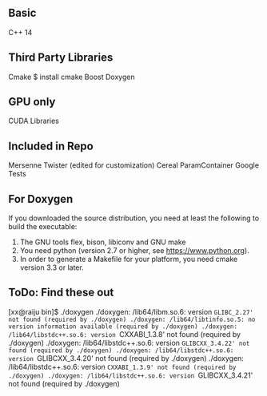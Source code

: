## Basic
C++ 14

## Third Party Libraries
Cmake $ install cmake
Boost
Doxygen 

## GPU only 
CUDA Libraries

## Included in Repo
Mersenne Twister (edited for customization)
Cereal 
ParamContainer
Google Tests 

## For Doxygen 
If you downloaded the source distribution, you need at least the following to build the executable:

1. The GNU tools flex, bison, libiconv and GNU make
2. You need python (version 2.7 or higher, see https://www.python.org).
3. In order to generate a Makefile for your platform, you need cmake version 3.3 or later.

## ToDo: Find these out
[xx@raiju bin]$ ./doxygen 
./doxygen: /lib64/libm.so.6: version `GLIBC_2.27' not found (required by ./doxygen)
./doxygen: /lib64/libtinfo.so.5: no version information available (required by ./doxygen)
./doxygen: /lib64/libstdc++.so.6: version `CXXABI_1.3.8' not found (required by ./doxygen)
./doxygen: /lib64/libstdc++.so.6: version `GLIBCXX_3.4.22' not found (required by ./doxygen)
./doxygen: /lib64/libstdc++.so.6: version `GLIBCXX_3.4.20' not found (required by ./doxygen)
./doxygen: /lib64/libstdc++.so.6: version `CXXABI_1.3.9' not found (required by ./doxygen)
./doxygen: /lib64/libstdc++.so.6: version `GLIBCXX_3.4.21' not found (required by ./doxygen)
